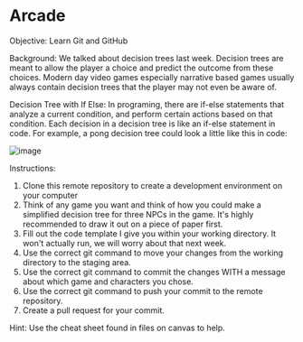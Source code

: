 # Arcade
Objective: Learn Git and GitHub

Background:
We talked about decision trees last week. Decision trees are meant to allow the player a choice and predict the outcome from these choices. Modern day video games especially narrative based games usually always contain decision trees that the player may not even be aware of. 

Decision Tree with If Else:
In programing, there are if-else statements that analyze a current condition, and perform certain actions based on that condition. Each decision in a decision tree is like an if-else statement in code. For example, a pong decision tree could look a little like this in code:

![image](https://user-images.githubusercontent.com/90575873/133001725-7a5acfb1-c763-4802-b374-c9a7a707e435.png)


Instructions:
1. Clone this remote repository to create a development environment on your computer
2. Think of any game you want and think of how you could make a simplified decision tree for three NPCs in the game. It's highly recommended to draw it out on a piece of paper first.
3. Fill out the code template I give you within your working directory. It won't actually run, we will worry about that next week. 
4. Use the correct git command to move your changes from the working directory to the staging area. 
5. Use the correct git command to commit the changes WITH a message about which game and characters you chose.
6. Use the correct git command to push your commit to the remote repository. 
7. Create a pull request for your commit. 

Hint: Use the cheat sheet found in files on canvas to help. 
